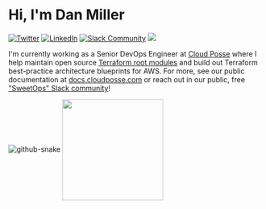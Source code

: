 # Hi, I'm Dan Miller

[![Twitter](https://img.shields.io/badge/Twitter-%231DA1F2.svg?logo=Twitter&logoColor=white)](https://twitter.com/milldr_) [![LinkedIn](https://img.shields.io/badge/LinkedIn-%230077B5.svg?logo=linkedin&logoColor=white)](https://www.linkedin.com/in/daniel-miller-ddd/) [![Slack Community](https://slack.cloudposse.com/badge.svg)](https://slack.cloudposse.com) ![](https://komarev.com/ghpvc/?username=milldr)

I'm currently working as a Senior DevOps Engineer at [Cloud Posse](https://cloudposse.com/) where I help maintain open source [Terraform root modules](https://github.com/cloudposse/terraform-aws-components/) and build out Terraform best-practice architecture blueprints for AWS. For more, see our public documentation at [docs.cloudposse.com](https://docs.cloudposse.com/) or reach out in our public, free ["SweetOps" Slack community](https://slack.cloudposse.com)!

<picture>
  <source media="(prefers-color-scheme: dark)" srcset="dist/github-snake-dark.svg" />
  <source media="(prefers-color-scheme: light)" srcset="dist/github-snake.svg" />
  <img alt="github-snake" src="github-snake.svg" style="width:auto;" />
</picture>

<a href="https://github.com/milldr/github-readme-stats">
  <img height=200 align="center" src="https://github-readme-stats.vercel.app/api?username=milldr&show_icons=true&theme=dracula" />
</a>

